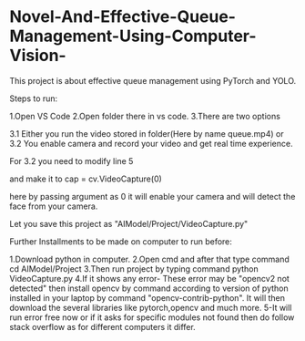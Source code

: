 # Novel-And-Effective-Queue-Management-Using-Computer-Vision-

This project is about effective queue management using PyTorch and YOLO.

Steps to run:

1.Open VS Code
2.Open folder there in vs code.
3.There are two options 

  3.1 Either you run the video stored in folder(Here by name queue.mp4)
  or 3.2 You enable camera and record your video and get real time experience.
  
  For 3.2 you need to modify line 5
  
  and make it to cap = cv.VideoCapture(0) 
  
  here by passing argument as 0 it will enable your camera and will detect the face from your camera.
  
  
  Let you save this project as "AIModel/Project/VideoCapture.py"
  
  Further Installments to be made on computer to run before:
  
  1.Download python in computer.
  2.Open cmd and after that type command cd AIModel/Project
  3.Then run project by typing command python VideoCapture.py
  4.If it shows any error-
    These error may be "opencv2 not detected" then install opencv by command according to version of python installed in your laptop by command "opencv-contrib-python".
    It will then download the several libraries like pytorch,opencv and much more.
  5-It will run error free now or if it asks for specific modules not found then do follow stack overflow as for different computers it differ.
   
